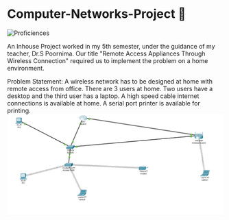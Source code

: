 # Computer-Networks-Project 🌱
![Proficiences](https://img.shields.io/badge/PROJECT-COMPUTERNETWORKS-informational?style=flat&logo=<LOGO_NAME>&logoColor=white&color=2bbc8a)

An Inhouse Project worked in my 5th semester, under the guidance of my teacher, Dr.S Poornima. Our title "Remote Access  Appliances Through Wireless Connection" required us to implement the problem on a home environment.

Problem Statement:
A wireless network has to be designed at home with remote access from office. There are 3 users at home. Two users have a desktop and the third user has a laptop. A high speed cable internet connections is available at home. A serial port printer is available for printing.
<img src="https://github.com/Prophet37/Computer-Networks-Project/blob/main/cn%20project.jpg">
